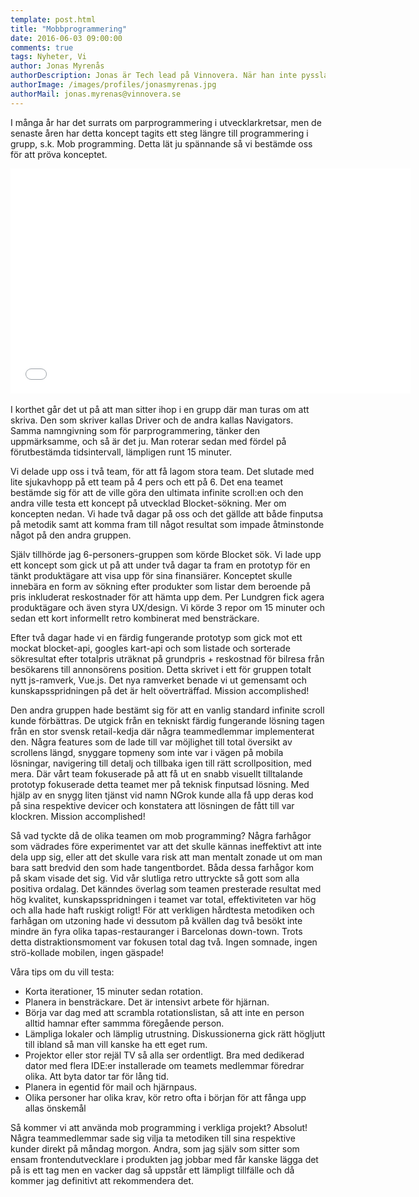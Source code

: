 ```yaml
---
template: post.html
title: "Mobbprogrammering"
date: 2016-06-03 09:00:00
comments: true
tags: Nyheter, Vi
author: Jonas Myrenås
authorDescription: Jonas är Tech lead på Vinnovera. När han inte pysslar med det hjälper han King med frontendutveckling i deras interna verktyg.
authorImage: /images/profiles/jonasmyrenas.jpg
authorMail: jonas.myrenas@vinnovera.se
---
```

I många år har det surrats om parprogrammering i utvecklarkretsar, men de senaste åren har detta koncept tagits 
ett steg längre till programmering i grupp, s.k. Mob programming. Detta lät ju spännande så vi bestämde oss för att 
pröva konceptet.
<!--more-->
<div class="video youtube">
	<iframe width="640" height="360" src="//www.youtube.com/embed/nhn5g7oujzI?rel=0" frameborder="0" allowfullscreen></iframe>
</div>
<br>
I korthet går det ut på att man sitter ihop i en grupp där man turas om att skriva. Den som skriver kallas Driver och de andra kallas Navigators. 
Samma namngivning som för parprogrammering, tänker den uppmärksamme, och så är det ju. Man roterar sedan med fördel på förutbestämda tidsintervall, lämpligen runt 15 minuter.

Vi delade upp oss i två team, för att få lagom stora team. Det slutade med lite sjukavhopp på ett team på 4 pers och 
ett på 6. Det ena teamet bestämde sig för att de ville göra den ultimata infinite scroll:en och den andra ville testa ett koncept på 
utvecklad Blocket-sökning. Mer om koncepten nedan. Vi hade två dagar på oss och det gällde att både finputsa på 
metodik samt att komma fram till något resultat som impade åtminstonde något på den andra gruppen.
 
Själv tillhörde jag 6-personers-gruppen som körde Blocket sök. Vi lade upp ett koncept som gick ut på att under 
två dagar ta fram en prototyp för en tänkt produktägare att visa upp för sina finansiärer. Konceptet skulle innebära
en form av sökning efter produkter som listar dem beroende på pris inkluderat reskostnader för att hämta upp dem. 
Per Lundgren fick agera produktägare och även styra UX/design. Vi körde 3 repor om 15 minuter och sedan ett kort informellt retro
kombinerat med bensträckare. 

Efter två dagar hade vi en färdig fungerande prototyp som gick mot ett mockat blocket-api, googles kart-api och som listade och 
sorterade sökresultat efter totalpris uträknat på grundpris + reskostnad för bilresa från besökarens till annonsörens position. 
Detta skrivet i ett för gruppen totalt nytt js-ramverk, Vue.js. Det nya ramverket benade vi ut gemensamt och kunskapsspridningen på det 
är helt oöverträffad. Mission accomplished!
   
Den andra gruppen hade bestämt sig för att en vanlig standard infinite scroll kunde förbättras. De utgick från en tekniskt färdig fungerande 
lösning tagen från en stor svensk retail-kedja där några teammedlemmar implementerat den. Några features som de lade till var möjlighet 
till total översikt av scrollens längd, snyggare topmeny som inte var i vägen på mobila lösningar, navigering till detalj och tillbaka 
igen till rätt scrollposition, med mera. Där vårt team fokuserade på att få ut en snabb visuellt tilltalande prototyp fokuserade detta teamet mer 
på teknisk finputsad lösning. Med hjälp av en snygg liten tjänst vid namn NGrok kunde alla få upp deras kod på sina 
respektive devicer och konstatera att lösningen de fått till var klockren. Mission accomplished!
  
Så vad tyckte då de olika teamen om mob programming? Några farhågor som vädrades före experimentet var att det skulle kännas ineffektivt 
att inte dela upp sig, eller att det skulle vara risk att man mentalt zonade ut om man bara satt bredvid den som hade tangentbordet. Båda dessa 
farhågor kom på skam visade det sig. Vid vår slutliga retro uttryckte så gott som alla positiva ordalag. Det känndes överlag som teamen 
presterade resultat med hög kvalitet, kunskapsspridningen i teamet var total, effektiviteten var hög och alla hade haft ruskigt roligt! 
För att verkligen hårdtesta metodiken och farhågan om utzoning hade vi dessutom på kvällen dag två besökt inte mindre än fyra olika 
tapas-restauranger i Barcelonas down-town. Trots detta distraktionsmoment var fokusen total dag två. Ingen somnade, 
ingen strö-kollade mobilen, ingen gäspade! 

Våra tips om du vill testa:

- Korta iterationer, 15 minuter sedan rotation.
- Planera in bensträckare. Det är intensivt arbete för hjärnan.
- Börja var dag med att scrambla rotationslistan, så att inte en person alltid hamnar efter sammma föregående person.
- Lämpliga lokaler och lämplig utrustning. Diskussionerna gick rätt högljutt till ibland så man vill kanske ha ett eget rum. 
- Projektor eller stor rejäl TV så alla ser ordentligt. Bra med dedikerad dator med flera IDE:er installerade om teamets medlemmar föredrar olika. Att byta dator tar för lång tid. 
- Planera in egentid för mail och hjärnpaus.
- Olika personer har olika krav, kör retro ofta i början för att fånga upp allas önskemål

Så kommer vi att använda mob programming i verkliga projekt? Absolut! Några teammedlemmar sade sig vilja ta metodiken till sina 
respektive kunder direkt på måndag morgon. Andra, som jag själv som sitter som ensam frontendutvecklare i produkten jag jobbar med får kanske 
lägga det på is ett tag men en vacker dag så uppstår ett lämpligt tillfälle och då kommer jag definitivt att rekommendera det. 
